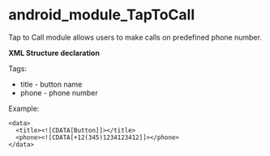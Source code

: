 # android_module_TapToCall
Tap to Call module allows users to make calls on predefined phone number.

**XML Structure declaration**

Tags:
- title - button name
- phone - phone number

Example:


    <data>
      <title><![CDATA[Button]]></title>  
      <phone><![CDATA[+12(345)1234123412]]></phone>
    </data>
